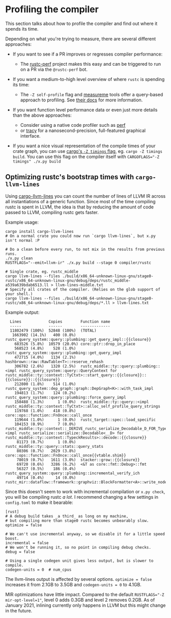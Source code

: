 # Profiling the compiler

This section talks about how to profile the compiler and find out where it spends its time.

Depending on what you're trying to measure, there are several different approaches:

- If you want to see if a PR improves or regresses compiler performance:
  - The [rustc-perf](https://github.com/rust-lang/rustc-perf) project makes this easy and can be triggered to run on a PR via the `@rustc-perf` bot.

- If you want a medium-to-high level overview of where `rustc` is spending its time:
  - The `-Z self-profile` flag and [measureme](https://github.com/rust-lang/measureme) tools offer a query-based approach to profiling.
    See [their docs](https://github.com/rust-lang/measureme/blob/master/summarize/Readme.md) for more information.

- If you want function level performance data or even just more details than the above approaches:
  - Consider using a native code profiler such as [perf](profiling/with_perf.html)
  - or [tracy](https://github.com/nagisa/rust_tracy_client) for a nanosecond-precision,
    full-featured graphical interface.

- If you want a nice visual representation of the compile times of your crate graph,
  you can use [cargo's `-Z timings` flag](https://doc.rust-lang.org/cargo/reference/unstable.html#timings),
  eg. `cargo -Z timings build`.
  You can use this flag on the compiler itself with `CARGOFLAGS="-Z timings" ./x.py build`

## Optimizing rustc's bootstrap times with `cargo-llvm-lines`

Using [cargo-llvm-lines](https://github.com/dtolnay/cargo-llvm-lines) you can count the
number of lines of LLVM IR across all instantiations of a generic function.
Since most of the time compiling rustc is spent in LLVM, the idea is that by
reducing the amount of code passed to LLVM, compiling rustc gets faster.

Example usage:
```
cargo install cargo-llvm-lines
# On a normal crate you could now run `cargo llvm-lines`, but x.py isn't normal :P

# Do a clean before every run, to not mix in the results from previous runs.
./x.py clean
RUSTFLAGS="--emit=llvm-ir" ./x.py build --stage 0 compiler/rustc

# Single crate, eg. rustc_middle
cargo llvm-lines --files ./build/x86_64-unknown-linux-gnu/stage0-rustc/x86_64-unknown-linux-gnu/debug/deps/rustc_middle-a539a639bdab6513.ll > llvm-lines-middle.txt
# Specify all crates of the compiler. (Relies on the glob support of your shell.)
cargo llvm-lines --files ./build/x86_64-unknown-linux-gnu/stage0-rustc/x86_64-unknown-linux-gnu/debug/deps/*.ll > llvm-lines.txt
```

Example output:
```
  Lines            Copies        Function name
  -----            ------        -------------
  11802479 (100%)  52848 (100%)  (TOTAL)
   1663902 (14.1%)   400 (0.8%)  rustc_query_system::query::plumbing::get_query_impl::{{closure}}
    683526 (5.8%)  10579 (20.0%) core::ptr::drop_in_place
    568523 (4.8%)    528 (1.0%)  rustc_query_system::query::plumbing::get_query_impl
    472715 (4.0%)   1134 (2.1%)  hashbrown::raw::RawTable<T>::reserve_rehash
    306782 (2.6%)   1320 (2.5%)  rustc_middle::ty::query::plumbing::<impl rustc_query_system::query::QueryContext for rustc_middle::ty::context::TyCtxt>::start_query::{{closure}}::{{closure}}::{{closure}}
    212800 (1.8%)    514 (1.0%)  rustc_query_system::dep_graph::graph::DepGraph<K>::with_task_impl
    194813 (1.7%)    124 (0.2%)  rustc_query_system::query::plumbing::force_query_impl
    158488 (1.3%)      1 (0.0%)  rustc_middle::ty::query::<impl rustc_middle::ty::context::TyCtxt>::alloc_self_profile_query_strings
    119768 (1.0%)    418 (0.8%)  core::ops::function::FnOnce::call_once
    119644 (1.0%)      1 (0.0%)  rustc_target::spec::load_specific
    104153 (0.9%)      7 (0.0%)  rustc_middle::ty::context::_DERIVE_rustc_serialize_Decodable_D_FOR_TypeckResults::<impl rustc_serialize::serialize::Decodable<__D> for rustc_middle::ty::context::TypeckResults>::decode::{{closure}}
     81173 (0.7%)      1 (0.0%)  rustc_middle::ty::query::stats::query_stats
     80306 (0.7%)   2029 (3.8%)  core::ops::function::FnOnce::call_once{{vtable.shim}}
     78019 (0.7%)   1611 (3.0%)  stacker::grow::{{closure}}
     69720 (0.6%)   3286 (6.2%)  <&T as core::fmt::Debug>::fmt
     56327 (0.5%)    186 (0.4%)  rustc_query_system::query::plumbing::incremental_verify_ich
     49714 (0.4%)     14 (0.0%)  rustc_mir::dataflow::framework::graphviz::BlockFormatter<A>::write_node_label
```

Since this doesn't seem to work with incremental compilation or `x.py check`,
you will be compiling rustc _a lot_.
I recommend changing a few settings in `config.toml` to make it bearable:
```
[rust]
# A debug build takes _a third_ as long on my machine,
# but compiling more than stage0 rustc becomes unbearably slow.
optimize = false

# We can't use incremental anyway, so we disable it for a little speed boost.
incremental = false
# We won't be running it, so no point in compiling debug checks.
debug = false

# Using a single codegen unit gives less output, but is slower to compile.
codegen-units = 0  # num_cpus
```

The llvm-lines output is affected by several options.
`optimize = false` increases it from 2.1GB to 3.5GB and `codegen-units = 0` to 4.1GB.

MIR optimizations have little impact. Compared to the default `RUSTFLAGS="-Z
mir-opt-level=1"`, level 0 adds 0.3GB and level 2 removes 0.2GB.
As of <!-- date: 2021-01 --> January 2021, inlining currently only happens in
LLVM but this might change in the future.
